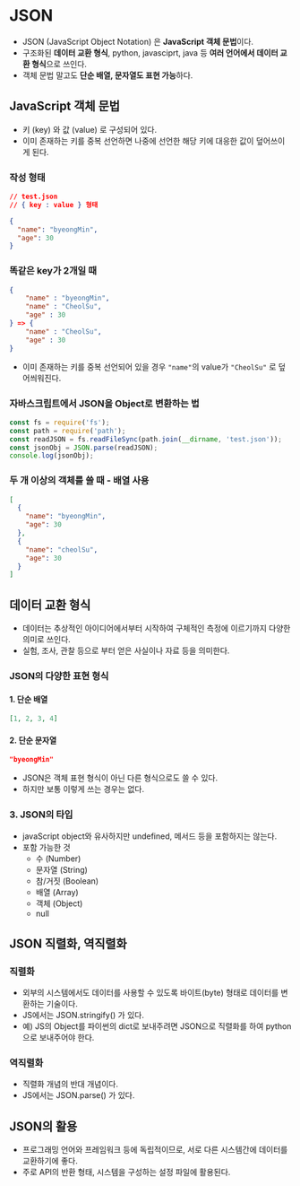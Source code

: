 # JSON

- JSON (JavaScript Object Notation) 은 **JavaScript 객체 문법**이다.
- 구조화된 **데이터 교환 형식**, python, javasciprt, java 등 **여러 언어에서 데이터 교환 형식**으로 쓰인다.
- 객체 문법 말고도 **단순 배열, 문자열도 표현 가능**하다.

## JavaScript 객체 문법

- 키 (key) 와 값 (value) 로 구성되어 있다.
- 이미 존재하는 키를 중복 선언하면 나중에 선언한 해당 키에 대응한 값이 덮어쓰이게 된다.

### 작성 형태

```json
// test.json
// { key : value } 형태

{
  "name": "byeongMin",
  "age": 30
}
```

### 똑같은 key가 2개일 때

```json
{
    "name" : "byeongMin",
    "name" : "CheolSu",
    "age" : 30
} => {
    "name" : "CheolSu",
    "age" : 30
}
```

- 이미 존재하는 키를 중복 선언되어 있을 경우 `"name"`의 value가 `"CheolSu"` 로 덮어씌워진다.

### 자바스크립트에서 JSON을 Object로 변환하는 법

```js
const fs = require('fs');
const path = require('path');
const readJSON = fs.readFileSync(path.join(__dirname, 'test.json'));
const jsonObj = JSON.parse(readJSON);
console.log(jsonObj);
```

### 두 개 이상의 객체를 쓸 때 - 배열 사용

```json
[
  {
    "name": "byeongMin",
    "age": 30
  },
  {
    "name": "cheolSu",
    "age": 30
  }
]
```

## 데이터 교환 형식

- 데이터는 추상적인 아이디어에서부터 시작하여 구체적인 측정에 이르기까지 다양한 의미로 쓰인다.
- 실험, 조사, 관찰 등으로 부터 얻은 사실이나 자료 등을 의미한다.

### JSON의 다양한 표현 형식

#### 1. 단순 배열

```json
[1, 2, 3, 4]
```

####

#### 2. 단순 문자열

```json
"byeongMin"
```

- JSON은 객체 표현 형식이 아닌 다른 형식으로도 쓸 수 있다.
- 하지만 보통 이렇게 쓰는 경우는 없다.

### 3. JSON의 타입

- javaScript object와 유사하지만 undefined, 메서드 등을 포함하지는 않는다.
- 포함 가능한 것
  - 수 (Number)
  - 문자열 (String)
  - 참/거짓 (Boolean)
  - 배열 (Array)
  - 객체 (Object)
  - null

## JSON 직렬화, 역직렬화

### 직렬화

- 외부의 시스템에서도 데이터를 사용할 수 있도록 바이트(byte) 형태로 데이터를 변환하는 기술이다.
- JS에서는 JSON.stringify() 가 있다.
- 예) JS의 Object를 파이썬의 dict로 보내주려면 JSON으로 직렬화를 하여 python으로 보내주어야 한다.

### 역직렬화

- 직렬화 개념의 반대 개념이다.
- JS에서는 JSON.parse() 가 있다.

## JSON의 활용

- 프로그래밍 언어와 프레임워크 등에 독립적이므로, 서로 다른 시스템간에 데이터를 교환하기에 좋다.
- 주로 API의 반환 형태, 시스템을 구성하는 설정 파일에 활용된다.

